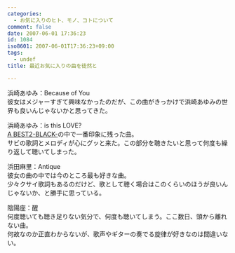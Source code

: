 ```yaml
---
categories:
  - お気に入りのヒト、モノ、コトについて
comment: false
date: 2007-06-01 17:36:23
id: 1084
iso8601: 2007-06-01T17:36:23+09:00
tags:
  - undef
title: 最近お気に入りの曲を徒然と

---
```


<div class="entry-body">
                                 <p>浜崎あゆみ：Because of You<br />
彼女はメジャーすぎて興味なかったのだが、この曲がきっかけで浜崎あゆみの世界も良いんじゃないかと思ってきた。</p>

<p>浜崎あゆみ：is this LOVE?<br /><a href="http://www.amazon.co.jp/exec/obidos/ASIN/B000M9CD4A/nqounet-22/ref=nosim/" name="amazletlink" target="_blank" id="amazletlink">A BEST2-BLACK-</a>の中で一番印象に残った曲。<br />
サビの歌詞とメロディが心にグッと来た。この部分を聴きたいと思って何度も繰り返して聴いてしまった。</p>

<p>浜田麻里：Antique<br />
彼女の曲の中では今のところ最も好きな曲。<br />
少々クサイ歌詞もあるのだけど、歌として聴く場合はこのくらいのほうが良いんじゃないか、と勝手に思っている。</p>

<p>陰陽座：醒<br />
何度聴いても聴き足りない気分で、何度も聴いてしまう。ここ数日、頭から離れない曲。<br />
何故なのか正直わからないが、歌声やギターの奏でる旋律が好きなのは間違いない。</p>
                              </div>
    	